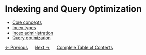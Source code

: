 # Indexing and Query Optimization 
- [Core concepts](./01-core-concepts.md) 
- [Index types](./02-index-types.md) 
- [Index administration](./03-index-administration.md) 
- [Query optimization](./04-query-optimization.md) 

<div>
    <a href="../06-updates-atomic-operations-deletes/README.md"><- Previous</a>
    &nbsp;&nbsp;&nbsp;&nbsp;
    <a href="../08-replication/README.md">Next -></a>
    &nbsp;&nbsp;&nbsp;&nbsp;
    <a href="../README.md">Complete Table of Contents</a>
</div>